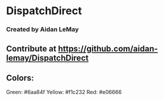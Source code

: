 # DispatchDirect

### Created by Aidan LeMay

## Contribute at https://github.com/aidan-lemay/DispatchDirect

## Colors:
Green: #6aa84f
Yellow: #f1c232
Red: #e06666